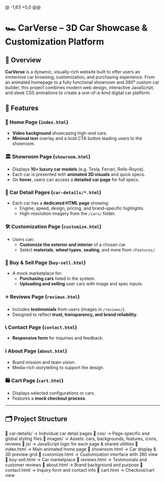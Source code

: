 @ -1,63 +0,0 @@
# 🏎️ CarVerse – 3D Car Showcase & Customization Platform

## 📌 Overview

**CarVerse** is a dynamic, visually-rich website built to offer users an immersive car browsing, customization, and purchasing experience. From an animated homepage to a fully functional showroom and 360° custom car builder, this project combines modern web design, interactive JavaScript, and sleek CSS animations to create a one-of-a-kind digital car platform.

## 🚗 Features

### 🎥 Home Page (`index.html`)
- **Video background** showcasing high-end cars.
- **Minimal text** overlay and a bold CTA button leading users to the showroom.

### 🏛️ Showroom Page (`showroom.html`)
- Displays **10+ luxury car models** (e.g. Tesla, Ferrari, Rolls-Royce).
- Each car is presented with **animated 3D visuals** and quick specs.
- On **hover**, users can access a **detailed car page** for full specs.

### 📄 Car Detail Pages (`car-details/*.html`)
- Each car has a **dedicated HTML page** showing:
  - Engine, speed, design, pricing, and brand-specific highlights.
  - High-resolution imagery from the `/cars/` folder.

### 🛠️ Customization Page (`customize.html`)
- Users can:
  - **Customize the exterior and interior** of a chosen car.
  - Select **materials**, **wheel types**, **seating**, and more from `/Features/`.

### 🛒 Buy & Sell Page (`buy-sell.html`)
- A mock marketplace for:
  - **Purchasing cars** listed in the system.
  - **Uploading and selling** user cars with image and spec inputs.

### ⭐ Reviews Page (`reviews.html`)
- Includes **testimonials** from users (images in `/reviews/`).
- Designed to reflect **trust, transparency, and brand reliability**.

### 📞 Contact Page (`contact.html`)
- **Responsive form** for inquiries and feedback.

### ℹ️ About Page (`about.html`)
- Brand mission and team vision.
- Media-rich storytelling to support the design.

### 🛍️ Cart Page (`cart.html`)
- Displays selected configurations or cars.
- Features a **mock checkout process**.

---

## 🗂️ Project Structure

📁 car-details/ → Individual car detail pages
📁 css/ → Page-specific and global styling files
📁 images/ → Assets: cars, backgrounds, features, icons, reviews
📁 js/ → JavaScript logic for each page & shared utilities
📄 index.html → Main animated home page
📄 showroom.html → Car display & 3D preview grid
📄 customize.html → Customization interface with 360 view
📄 buy-sell.html → Car marketplace
📄 reviews.html → Testimonials and customer reviews
📄 about.html → Brand background and purpose
📄 contact.html → Inquiry form and contact info
📄 cart.html → Checkout/cart view